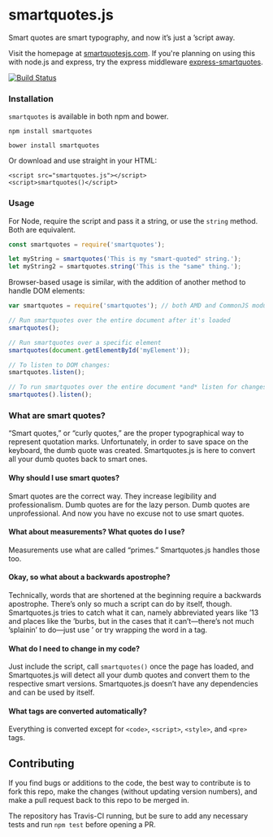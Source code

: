 smartquotes.js
==============

Smart quotes are smart typography, and now it’s just a ’script away.

Visit the homepage at <a href="http://smartquotesjs.com">smartquotesjs.com</a>. If you're planning on using this with node.js and express, try the express middleware <a href="http://github.com/kellym/express-smartquotes">express-smartquotes</a>.

[![Build Status](https://travis-ci.org/kellym/smartquotesjs.svg?branch=master)](https://travis-ci.org/kellym/smartquotesjs)

### Installation

`smartquotes` is available in both npm and bower.

```
npm install smartquotes
```
```
bower install smartquotes
```

Or download and use straight in your HTML:

```markup
<script src="smartquotes.js"></script>
<script>smartquotes()</script>
```

### Usage

For Node, require the script and pass it a string, or use the `string` method. Both
are equivalent.

```javascript
const smartquotes = require('smartquotes');

let myString = smartquotes('This is my "smart-quoted" string.');
let myString2 = smartquotes.string('This is the "same" thing.');
```

Browser-based usage is similar, with the addition of another method to handle
DOM elements:

```javascript
var smartquotes = require('smartquotes'); // both AMD and CommonJS module formats work

// Run smartquotes over the entire document after it's loaded
smartquotes();

// Run smartquotes over a specific element
smartquotes(document.getElementById('myElement'));

// To listen to DOM changes:
smartquotes.listen();

// To run smartquotes over the entire document *and* listen for changes:
smartquotes().listen();
```

### What are smart quotes?

“Smart quotes,” or “curly quotes,” are the proper typographical way to represent quotation marks. Unfortunately, in order to save space on the keyboard, the dumb quote was created. Smartquotes.js is here to convert all your dumb quotes back to smart ones.

#### Why should I use smart quotes?

Smart quotes are the correct way. They increase legibility and professionalism. Dumb quotes are for the lazy person. Dumb quotes are unprofessional. And now you have no excuse not to use smart quotes.

#### What about measurements? What quotes do I use?

Measurements use what are called “primes.” Smartquotes.js handles those too.

#### Okay, so what about a backwards apostrophe?

Technically, words that are shortened at the beginning require a backwards apostrophe. There’s only so much a script can do by itself, though. Smartquotes.js tries to catch what it can, namely abbreviated years like ’13 and places like the ’burbs, but in the cases that it can’t—there’s not much ’splainin’ to do—just use &rsquo; or try wrapping the word in a <span> tag.

#### What do I need to change in my code?

Just include the script, call `smartquotes()` once the page has loaded, and Smartquotes.js will detect all your dumb quotes and convert them to the respective smart versions. Smartquotes.js doesn’t have any dependencies and can be used by itself.

#### What tags are converted automatically?

Everything is converted except for `<code>`, `<script>`, `<style>`, and `<pre>` tags.

## Contributing

If you find bugs or additions to the code, the best way to contribute is to fork this repo, make the changes (without updating version numbers), and make a pull request back to this repo to be merged in.

The repository has Travis-CI running, but be sure to add any necessary tests and run `npm test` before opening a PR.
